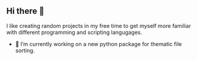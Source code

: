 ## Hi there 👋

I like creating random projects in my free time to get myself more familiar with different programming and scripting langugages.

- 🔭 I’m currently working on a new python package for thematic file sorting.
